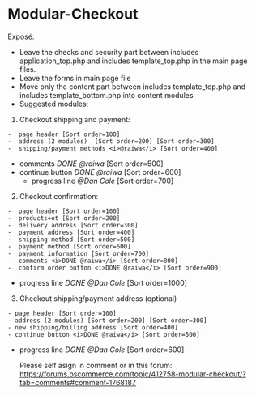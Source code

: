 # Modular-Checkout

Exposé:

- Leave the checks and security part between includes application_top.php and includes template_top.php in the main page files.
- Leave the forms in main page file
- Move only the content part between includes template_top.php and includes template_bottom.php into content modules
- Suggested modules:

1.   Checkout shipping and payment:

    -  page header [Sort order=100]
    -  address (2 modules)  [Sort order=200] [Sort order=300]
    -  shipping/payment methods <i>@raiwa</i> [Sort order=400]
-  comments <i>DONE @raiwa</i> [Sort order=500]
-  continue button <i>DONE @raiwa</i> [Sort order=600]
    -  progress line <i>@Dan Cole</i>  [Sort order=700]

2.   Checkout confirmation:

    -  page header [Sort order=100]
    -  products+ot [Sort order=200]
    -  delivery address [Sort order=300]
    -  payment address [Sort order=400]
    -  shipping method [Sort order=500]
    -  payment method [Sort order=600]
    -  payment information [Sort order=700]
    -  comments <i>DONE @raiwa</i> [Sort order=800]
    -  confirm order button <i>DONE @raiwa</i> [Sort order=900]
-  progress line <i>DONE @Dan Cole</i> [Sort order=1000]

3.   Checkout shipping/payment address (optional)

    - page header [Sort order=100]
    - address (2 modules) [Sort order=200] [Sort order=300]
    - new shipping/billing address [Sort order=400]
    - continue button <i>DONE @raiwa</i> [Sort order=500]
-  progress line <i>DONE @Dan Cole</i> [Sort order=600]
    
    Please self asign in comment or in this forum:
    https://forums.oscommerce.com/topic/412758-modular-checkout/?tab=comments#comment-1768187
    
